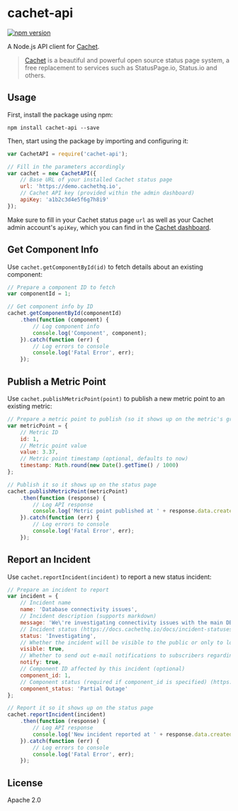 # cachet-api
[![npm version](https://badge.fury.io/js/cachet-api.svg)](https://www.npmjs.com/package/cachet-api)

A Node.js API client for [Cachet](https://cachethq.io/).

> [Cachet](https://cachethq.io/) is a beautiful and powerful open source status page system, a free replacement to services such as StatusPage.io, Status.io and others.

## Usage

First, install the package using npm:

```shell
npm install cachet-api --save
```

Then, start using the package by importing and configuring it:

```js
var CachetAPI = require('cachet-api');

// Fill in the parameters accordingly
var cachet = new CachetAPI({
    // Base URL of your installed Cachet status page
    url: 'https://demo.cachethq.io',
    // Cachet API key (provided within the admin dashboard)
    apiKey: 'a1b2c3d4e5f6g7h8i9'
});
```

Make sure to fill in your Cachet status page `url` as well as your Cachet admin account's `apiKey`, which you can find in the [Cachet dashboard](https://docs.cachethq.io/docs/api-authentication#api-token). 

## Get Component Info

Use `cachet.getComponentById(id)` to fetch details about an existing component:

```js
// Prepare a component ID to fetch
var componentId = 1;

// Get component info by ID
cachet.getComponentById(componentId)
    .then(function (component) {
        // Log component info
        console.log('Component', component);
    }).catch(function (err) {
        // Log errors to console
        console.log('Fatal Error', err);
    });
```

## Publish a Metric Point

Use `cachet.publishMetricPoint(point)` to publish a new metric point to an existing metric:

```js
// Prepare a metric point to publish (so it shows up on the metric's graph)
var metricPoint = {
    // Metric ID
    id: 1,
    // Metric point value
    value: 3.37,
    // Metric point timestamp (optional, defaults to now)
    timestamp: Math.round(new Date().getTime() / 1000)
};

// Publish it so it shows up on the status page
cachet.publishMetricPoint(metricPoint)
    .then(function (response) {
        // Log API response
        console.log('Metric point published at ' + response.data.created_at);
    }).catch(function (err) {
        // Log errors to console
        console.log('Fatal Error', err);
    });
```

## Report an Incident

Use `cachet.reportIncident(incident)` to report a new status incident:

```js
// Prepare an incident to report
var incident = {
    // Incident name
    name: 'Database connectivity issues',
    // Incident description (supports markdown)
    message: 'We\'re investigating connectivity issues with the main DB.',
    // Incident status (https://docs.cachethq.io/docs/incident-statuses)
    status: 'Investigating',
    // Whether the incident will be visible to the public or only to logged in users
    visible: true,
    // Whether to send out e-mail notifications to subscribers regarding this incident
    notify: true,
    // Component ID affected by this incident (optional)
    component_id: 1,
    // Component status (required if component_id is specified) (https://docs.cachethq.io/docs/component-statuses)
    component_status: 'Partial Outage'
};

// Report it so it shows up on the status page
cachet.reportIncident(incident)
    .then(function (response) {
        // Log API response
        console.log('New incident reported at ' + response.data.created_at);
    }).catch(function (err) {
        // Log errors to console
        console.log('Fatal Error', err);
    });
```

## License

Apache 2.0
